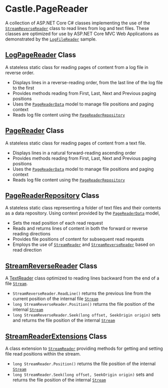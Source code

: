 ﻿# Castle.PageReader
A collection of ASP.NET Core C# classes implementing the use of the [`StreamReverseReader`](Data/StreamReverseReader.cs) class to read lines from log and text files.  These classes are optimized for use by ASP.NET Core MVC Web Applications as demonstrated by the [`LogFileReader`](/sample/LogFileReader) sample.

## [LogPageReader](LogPageReader.cs) Class
A stateless static class for reading pages of content from a log file in reverse order.
  
* Displays lines in a reverse-reading order, from the last line of the log file to the first
* Provides methods reading from First, Last, Next and Previous paging positions
* Uses the [`PageReaderData`](Models/PageReaderData.cs) model to manage file positions and paging context
* Reads log file content using the [`PageReaderRepository`](Data/PageReaderRepository.cs)
  
## [PageReader](PageReader.cs) Class
A stateless static class for reading pages of content from a text file.
  
* Displays lines in a natural forward-reading ascending order
* Provides methods reading from First, Last, Next and Previous paging positions
* Uses the [`PageReaderData`](Models/PageReaderData.cs) model to manage file positions and paging context
* Reads log file content using the [`PageReaderRepository`](Data/PageReaderRepository.cs)
  
## [PageReaderRepository](Data/PageReaderRepository.cs) Class
A stateless static class representing a folder of text files and their contents as a data repository.  Using context provided by the [`PageReaderData`](Models/PageReaderData.cs) model,

* Sets the read position of each read request
* Reads and returns lines of content in both the forward or reverse reading directions
* Provides file positions of content for subsequent read requests
* Employs the use of [`StreamReader`](https://docs.microsoft.com/en-us/dotnet/api/system.io.streamreader?view=netcore-2.1) and [`StreamReverseReader`](Data/StreamReverseReader.cs) based on read direction

## [StreamReverseReader](Data/StreamReverseReader.cs) Class
A [TextReader](https://docs.microsoft.com/en-us/dotnet/api/system.io.textreader?view=netcore-2.1) class optimized to reading lines backward from the end of a file [`Stream`](https://docs.microsoft.com/en-us/dotnet/api/system.io.stream?view=netcore-2.1).

* `StreamReverseReader.ReadLine()` returns the previous line from the current position of the internal file [`Stream`](https://docs.microsoft.com/en-us/dotnet/api/system.io.stream?view=netcore-2.1)
* `long StreamReverseReader.Position()` returns the file position of the internal [`Stream`](https://docs.microsoft.com/en-us/dotnet/api/system.io.stream?view=netcore-2.1)
* `long StreamReverseReader.Seek(long offset, SeekOrigin origin)` sets and returns the file position of the internal [`Stream`](https://docs.microsoft.com/en-us/dotnet/api/system.io.stream?view=netcore-2.1)
 
## [StreamReaderExtensions](Data/StreamReaderExtensions.cs) Class
A class extension to [`StreamReader`](https://docs.microsoft.com/en-us/dotnet/api/system.io.streamreader?view=netcore-2.1) providing methods for getting and setting file read positions within the stream.

* `long StreamReader.Position()` returns the file position of the internal [`Stream`](https://docs.microsoft.com/en-us/dotnet/api/system.io.stream?view=netcore-2.1)
* `long StreamReader.Seek(long offset, SeekOrigin origin)` sets and returns the file position of the internal [`Stream`](https://docs.microsoft.com/en-us/dotnet/api/system.io.stream?view=netcore-2.1)

